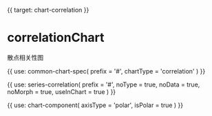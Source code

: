 {{ target: chart-correlation }}

# correlationChart

散点相关性图

{{ use: common-chart-spec(
    prefix = '#',
    chartType = 'correlation'
) }}

{{ use: series-correlation(
  prefix = '#',
  noType = true,
  noData = true,
  noMorph = true,
  useInChart = true
) }}

{{ use: chart-component(
  axisType = 'polar',
  isPolar = true
) }}

